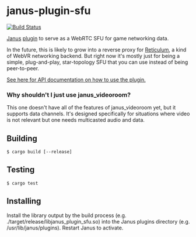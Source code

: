 # janus-plugin-sfu

[![Build Status](https://travis-ci.org/mquander/janus-plugin-sfu.svg?branch=master)](https://travis-ci.org/mquander/janus-plugin-sfu)

[Janus](https://janus.conf.meetecho.com/) [plugin](https://janus.conf.meetecho.com/docs/plugin_8h.html) to serve as a WebRTC SFU for game networking data.

In the future, this is likely to grow into a reverse proxy for [Reticulum](https://github.com/mozilla/reticulum), a kind of WebVR networking backend. But right now it's mostly just for being a simple, plug-and-play, star-topology SFU that you can use instead of being peer-to-peer.

[See here for API documentation on how to use the plugin.](docs/api.md)

### Why shouldn't I just use janus_videoroom?

This one doesn't have all of the features of janus_videoroom yet, but it supports data channels. It's designed specifically for situations where video is not relevant but one needs multicasted audio and data.

## Building

```
$ cargo build [--release]
```

## Testing

```
$ cargo test
```

## Installing

Install the library output by the build process (e.g. ./target/release/libjanus_plugin_sfu.so) into the Janus plugins
directory (e.g. /usr/lib/janus/plugins). Restart Janus to activate.

